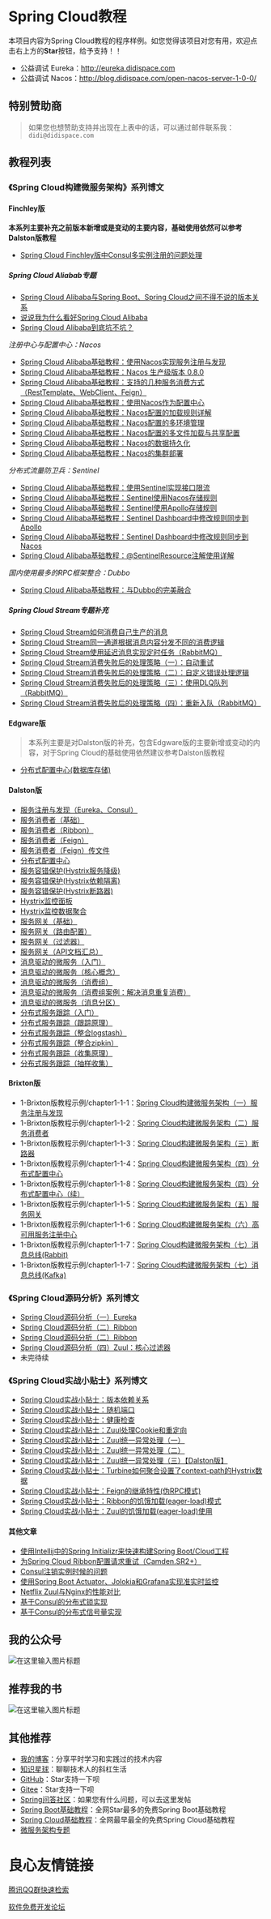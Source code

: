 # Spring Cloud教程

本项目内容为Spring Cloud教程的程序样例。如您觉得该项目对您有用，欢迎点击右上方的**Star**按钮，给予支持！！

- 公益调试 Eureka：http://eureka.didispace.com
- 公益调试 Nacos：http://blog.didispace.com/open-nacos-server-1-0-0/

## 特别赞助商

 
       
         
           
             
               
             
           
           
             
               
             
            
           
             
               
             
            
         
         
           
             
               
             
            
           
              
                
              
            
         
       
 

> 如果您也想赞助支持并出现在上表中的话，可以通过邮件联系我：`didi@didispace.com`

## 教程列表

### 《Spring Cloud构建微服务架构》系列博文

#### Finchley版

**本系列主要补充之前版本新增或是变动的主要内容，基础使用依然可以参考Dalston版教程**

- [Spring Cloud Finchley版中Consul多实例注册的问题处理](http://blog.didispace.com/Spring-Cloud-Finchley-Consul-InstanceId/)

##### Spring Cloud Aliabab专题

- [Spring Cloud Alibaba与Spring Boot、Spring Cloud之间不得不说的版本关系](http://blog.didispace.com/spring-cloud-alibaba-version/)
- [说说我为什么看好Spring Cloud Alibaba](http://blog.didispace.com/spring-cloud-alibaba-significance/)
- [Spring Cloud Alibaba到底坑不坑？](http://blog.didispace.com/bo-kengdie-spring-cloud-alibaba/)

*注册中心与配置中心：Nacos*

- [Spring Cloud Alibaba基础教程：使用Nacos实现服务注册与发现](http://blog.didispace.com/spring-cloud-alibaba-1/)
- [Spring Cloud Alibaba基础教程：Nacos 生产级版本 0.8.0](http://blog.didispace.com/spring-cloud-alibaba-nacos-1/)
- [Spring Cloud Alibaba基础教程：支持的几种服务消费方式（RestTemplate、WebClient、Feign）](http://blog.didispace.com/spring-cloud-alibaba-2/)
- [Spring Cloud Alibaba基础教程：使用Nacos作为配置中心](http://blog.didispace.com/spring-cloud-alibaba-3/)
- [Spring Cloud Alibaba基础教程：Nacos配置的加载规则详解](http://blog.didispace.com/spring-cloud-alibaba-nacos-config-1/)
- [Spring Cloud Alibaba基础教程：Nacos配置的多环境管理](http://blog.didispace.com/spring-cloud-alibaba-nacos-config-2/)
- [Spring Cloud Alibaba基础教程：Nacos配置的多文件加载与共享配置](http://blog.didispace.com/spring-cloud-alibaba-nacos-config-3/)
- [Spring Cloud Alibaba基础教程：Nacos的数据持久化](http://blog.didispace.com/spring-cloud-alibaba-4/)
- [Spring Cloud Alibaba基础教程：Nacos的集群部署](http://blog.didispace.com/spring-cloud-alibaba-5/)

*分布式流量防卫兵：Sentinel*

- [Spring Cloud Alibaba基础教程：使用Sentinel实现接口限流](http://blog.didispace.com/spring-cloud-alibaba-sentinel-1/)
- [Spring Cloud Alibaba基础教程：Sentinel使用Nacos存储规则](http://blog.didispace.com/spring-cloud-alibaba-sentinel-2-1/)
- [Spring Cloud Alibaba基础教程：Sentinel使用Apollo存储规则](http://blog.didispace.com/spring-cloud-alibaba-sentinel-2-2/)
- [Spring Cloud Alibaba基础教程：Sentinel Dashboard中修改规则同步到Apollo](http://blog.didispace.com/spring-cloud-alibaba-sentinel-2-3/)
- [Spring Cloud Alibaba基础教程：Sentinel Dashboard中修改规则同步到Nacos](http://blog.didispace.com/spring-cloud-alibaba-sentinel-2-4/)
- [Spring Cloud Alibaba基础教程：@SentinelResource注解使用详解](http://blog.didispace.com/spring-cloud-alibaba-sentinel-2-5/)

*国内使用最多的RPC框架整合：Dubbo*

- [Spring Cloud Alibaba基础教程：与Dubbo的完美融合](http://blog.didispace.com/spring-cloud-alibaba-dubbo-1/)

##### Spring Cloud Stream专题补充

- [Spring Cloud Stream如何消费自己生产的消息](http://blog.didispace.com/spring-cloud-starter-finchley-7-1)
- [Spring Cloud Stream同一通道根据消息内容分发不同的消费逻辑](http://blog.didispace.com/spring-cloud-starter-finchley-7-6)
- [Spring Cloud Stream使用延迟消息实现定时任务（RabbitMQ）](http://blog.didispace.com/spring-cloud-starter-finchley-7-7)
- [Spring Cloud Stream消费失败后的处理策略（一）：自动重试](http://blog.didispace.com/spring-cloud-starter-finchley-7-2)
- [Spring Cloud Stream消费失败后的处理策略（二）：自定义错误处理逻辑](http://blog.didispace.com/spring-cloud-starter-finchley-7-3)
- [Spring Cloud Stream消费失败后的处理策略（三）：使用DLQ队列（RabbitMQ）](http://blog.didispace.com/spring-cloud-starter-finchley-7-4)
- [Spring Cloud Stream消费失败后的处理策略（四）：重新入队（RabbitMQ）](http://blog.didispace.com/spring-cloud-starter-finchley-7-5)

#### Edgware版

> 本系列主要是对Dalston版的补充，包含Edgware版的主要新增或变动的内容，对于Spring Cloud的基础使用依然建议参考Dalston版教程

- [分布式配置中心(数据库存储)](http://blog.didispace.com/spring-cloud-starter-edgware-3-1)

#### Dalston版

- [服务注册与发现（Eureka、Consul）](http://blog.didispace.com/spring-cloud-starter-dalston-1/)
- [服务消费者（基础）](http://blog.didispace.com/spring-cloud-starter-dalston-2-1/)
- [服务消费者（Ribbon）](http://blog.didispace.com/spring-cloud-starter-dalston-2-2/)
- [服务消费者（Feign）](http://blog.didispace.com/spring-cloud-starter-dalston-2-3/)
- [服务消费者（Feign）传文件](http://blog.didispace.com/spring-cloud-starter-dalston-2-4/)
- [分布式配置中心](http://blog.didispace.com/spring-cloud-starter-dalston-3)
- [服务容错保护(Hystrix服务降级)](http://blog.didispace.com/spring-cloud-starter-dalston-4-1)
- [服务容错保护(Hystrix依赖隔离)](http://blog.didispace.com/spring-cloud-starter-dalston-4-2)
- [服务容错保护(Hystrix断路器)](http://blog.didispace.com/spring-cloud-starter-dalston-4-3)
- [Hystrix监控面板](http://blog.didispace.com/spring-cloud-starter-dalston-5-1/)
- [Hystrix监控数据聚合](http://blog.didispace.com/spring-cloud-starter-dalston-5-2/)
- [服务网关（基础）](http://blog.didispace.com/spring-cloud-starter-dalston-6-1/)
- [服务网关（路由配置）](http://blog.didispace.com/spring-cloud-starter-dalston-6-2/)
- [服务网关（过滤器）](http://blog.didispace.com/spring-cloud-starter-dalston-6-3/)
- [服务网关（API文档汇总）](http://blog.didispace.com/Spring-Cloud-Zuul-use-Swagger-API-doc/)
- [消息驱动的微服务（入门）](http://blog.didispace.com/spring-cloud-starter-dalston-7-1/)
- [消息驱动的微服务（核心概念）](http://blog.didispace.com/spring-cloud-starter-dalston-7-2/)
- [消息驱动的微服务（消费组）](http://blog.didispace.com/spring-cloud-starter-dalston-7-3/)
- [消息驱动的微服务（消费组案例：解决消息重复消费）](http://blog.didispace.com/spring-cloud-starter-dalston-7-5/)
- [消息驱动的微服务（消息分区）](http://blog.didispace.com/spring-cloud-starter-dalston-7-4/)
- [分布式服务跟踪（入门）](http://blog.didispace.com/spring-cloud-starter-dalston-8-1/)
- [分布式服务跟踪（跟踪原理）](http://blog.didispace.com/spring-cloud-starter-dalston-8-2/)
- [分布式服务跟踪（整合logstash）](http://blog.didispace.com/spring-cloud-starter-dalston-8-3/)
- [分布式服务跟踪（整合zipkin）](http://blog.didispace.com/spring-cloud-starter-dalston-8-4/)
- [分布式服务跟踪（收集原理）](http://blog.didispace.com/spring-cloud-starter-dalston-8-5/)
- [分布式服务跟踪（抽样收集）](http://blog.didispace.com/spring-cloud-starter-dalston-8-6/)

#### Brixton版

- 1-Brixton版教程示例/chapter1-1-1：[Spring Cloud构建微服务架构（一）服务注册与发现](http://blog.didispace.com/springcloud1/)
- 1-Brixton版教程示例/chapter1-1-2：[Spring Cloud构建微服务架构（二）服务消费者](http://blog.didispace.com/springcloud2/)
- 1-Brixton版教程示例/chapter1-1-3：[Spring Cloud构建微服务架构（三）断路器](http://blog.didispace.com/springcloud3/)
- 1-Brixton版教程示例/chapter1-1-4：[Spring Cloud构建微服务架构（四）分布式配置中心](http://blog.didispace.com/springcloud4/)
- 1-Brixton版教程示例/chapter1-1-8：[Spring Cloud构建微服务架构（四）分布式配置中心（续）](http://blog.didispace.com/springcloud4-2/)
- 1-Brixton版教程示例/chapter1-1-5：[Spring Cloud构建微服务架构（五）服务网关](http://blog.didispace.com/springcloud5/)
- 1-Brixton版教程示例/chapter1-1-6：[Spring Cloud构建微服务架构（六）高可用服务注册中心](http://blog.didispace.com/springcloud6/)
- 1-Brixton版教程示例/chapter1-1-7：[Spring Cloud构建微服务架构（七）消息总线(Rabbit)](http://blog.didispace.com/springcloud7/)
- 1-Brixton版教程示例/chapter1-1-7：[Spring Cloud构建微服务架构（七）消息总线(Kafka)](http://blog.didispace.com/springcloud7-2/)

### 《Spring Cloud源码分析》系列博文

- [Spring Cloud源码分析（一）Eureka](http://blog.didispace.com/springcloud-sourcecode-eureka/)
- [Spring Cloud源码分析（二）Ribbon](http://blog.didispace.com/springcloud-sourcecode-ribbon/)
- [Spring Cloud源码分析（二）Ribbon](http://blog.didispace.com/springcloud-sourcecode-ribbon/)
- [Spring Cloud源码分析（四）Zuul：核心过滤器](http://blog.didispace.com/spring-cloud-source-zuul/)
- 未完待续

### 《Spring Cloud实战小贴士》系列博文

- [Spring Cloud实战小贴士：版本依赖关系](http://blog.didispace.com/spring-cloud-tips-1/)
- [Spring Cloud实战小贴士：随机端口](http://blog.didispace.com/spring-cloud-tips-2/)
- [Spring Cloud实战小贴士：健康检查](http://blog.didispace.com/spring-cloud-tips-3/)
- [Spring Cloud实战小贴士：Zuul处理Cookie和重定向](http://blog.didispace.com/spring-cloud-zuul-cookie-redirect/)
- [Spring Cloud实战小贴士：Zuul统一异常处理（一）](http://blog.didispace.com/spring-cloud-zuul-exception/)
- [Spring Cloud实战小贴士：Zuul统一异常处理（二）](http://blog.didispace.com/spring-cloud-zuul-exception-2/)
- [Spring Cloud实战小贴士：Zuul统一异常处理（三）【Dalston版】](http://blog.didispace.com/spring-cloud-zuul-exception-3/)
- [Spring Cloud实战小贴士：Turbine如何聚合设置了context-path的Hystrix数据](http://blog.didispace.com/spring-cloud-tips-4/)
- [Spring Cloud实战小贴士：Feign的继承特性(伪RPC模式)](http://blog.didispace.com/spring-cloud-tips-feign-rpc/)
- [Spring Cloud实战小贴士：Ribbon的饥饿加载(eager-load)模式](http://blog.didispace.com/spring-cloud-tips-ribbon-eager/)
- [Spring Cloud实战小贴士：Zuul的饥饿加载(eager-load)使用](http://blog.didispace.com/spring-cloud-tips-zuul-eager/)

#### 其他文章

- [使用Intellij中的Spring Initializr来快速构建Spring Boot/Cloud工程](http://blog.didispace.com/spring-initializr-in-intellij/)
- [为Spring Cloud Ribbon配置请求重试（Camden.SR2+）](http://blog.didispace.com/spring-cloud-ribbon-failed-retry/)
- [Consul注销实例时候的问题](http://blog.didispace.com/consul-deregister/)
- [使用Spring Boot Actuator、Jolokia和Grafana实现准实时监控](http://blog.didispace.com/spring-boot-jolokia-grafana-monitor/)
- [Netflix Zuul与Nginx的性能对比](http://blog.didispace.com/zuul-vs-nginx-performance/)
- [基于Consul的分布式锁实现](http://blog.didispace.com/spring-cloud-consul-lock-and-semphore/)
- [基于Consul的分布式信号量实现](http://blog.didispace.com/spring-cloud-consul-lock-and-semphore-2/)

## 我的公众号

![](http://git.oschina.net/uploads/images/2017/0105/082137_85109d07_437188.jpeg "在这里输入图片标题")

## 推荐我的书

![](https://git.oschina.net/uploads/images/2017/0416/233656_dd3bce94_437188.png "在这里输入图片标题")

## 其他推荐

- [我的博客](http://blog.didispace.com)：分享平时学习和实践过的技术内容
- [知识星球](https://t.xiaomiquan.com/zfEiY3v)：聊聊技术人的斜杠生活
- [GitHub](https://github.com/dyc87112/SpringCloud-Learning)：Star支持一下呗
- [Gitee](https://gitee.com/didispace/SpringCloud-Learning)：Star支持一下呗
- [Spring问答社区](http://www.spring4all.com/)：如果您有什么问题，可以去这里发帖
- [Spring Boot基础教程](http://blog.didispace.com/Spring-Boot%E5%9F%BA%E7%A1%80%E6%95%99%E7%A8%8B/)：全网Star最多的免费Spring Boot基础教程
- [Spring Cloud基础教程](http://blog.didispace.com/Spring-Cloud%E5%9F%BA%E7%A1%80%E6%95%99%E7%A8%8B/)：全网最早最全的免费Spring Cloud基础教程
- [微服务架构专题](http://blog.didispace.com/micro-serivces-arch/)


 # 良心友情链接

[腾讯QQ群快速检索](http://u.720life.cn/s/8cf73f7c)

[软件免费开发论坛](http://u.720life.cn/s/bbb01dc0)